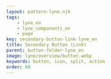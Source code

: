 ```yaml
---
layout: pattern-lyne.njk
tags: 
    - lyne_en
    - lyne_components_en
    - page
key: secondary-button-link-lyne_en
title: Secondary Button (Link)
parent: button-folder-lyne_en
image: lyne/overview/button.webp
keywords: button, icon, split, action
order: 60
---
```

